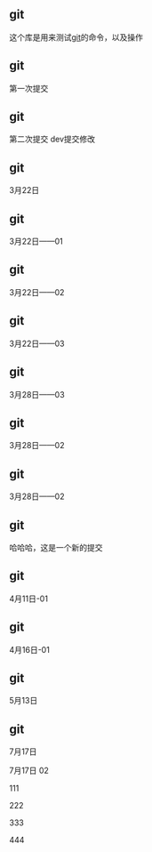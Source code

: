 ## git

这个库是用来测试[git](https://git-scm.com/book/zh/v2)的命令，以及操作

## git
第一次提交

## git
第二次提交
dev提交修改

## git
3月22日

## git
3月22日——01

## git
3月22日——02

## git
3月22日——03

## git
3月28日——03

## git
3月28日——02

## git
3月28日——02

## git
哈哈哈，这是一个新的提交


## git
4月11日-01

## git
4月16日-01

## git
5月13日

## git
7月17日

7月17日 02


111

222

333

444